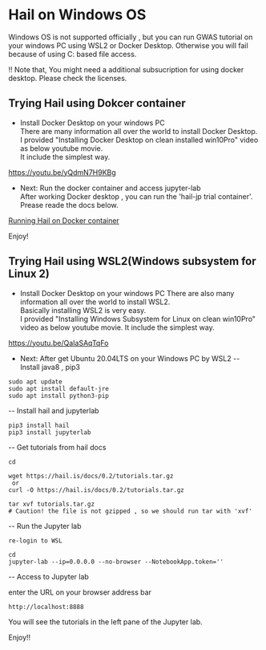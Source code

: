 # Hail on Windows OS
Windows OS is not supported officially , but you can run GWAS tutorial on your windows PC using WSL2 or Docker Desktop.
Otherwise you will fail because of using C: based file access.


!! Note that, You might need a additional subsucription for using docker desktop. Please check the licenses.

## Trying Hail using Dokcer container
- Install Docker Desktop on your windows PC  
There are many information all over the world to install Docker Desktop.  
I provided "Installing Docker Desktop on clean installed win10Pro" video as below youtube movie.  
It include the simplest way.  

https://youtu.be/yQdmN7H9KBg

- Next: Run the docker container and access jupyter-lab   
After working Docker desktop , you can run the 'hail-jp trial container'.  
Prease reade the docs below.  

[Running Hail on Docker container](../for_docker_users/README.md) 


Enjoy! 

## Trying Hail using WSL2(Windows subsystem for Linux 2)  
- Install Docker Desktop on your windows PC
There are also many information all over the world to install WSL2.  
Basically installing WSL2 is very easy.  
I provided "Installing Windows Subsystem for Linux on clean win10Pro" video as below youtube movie.
It include the simplest way.

https://youtu.be/QaIaSAqTqFo

- Next: After get Ubuntu 20.04LTS on your Windows PC by WSL2
-- Install java8 , pip3

```
sudo apt update
sudo apt install default-jre
sudo apt install python3-pip
```
-- Install hail and jupyterlab
```
pip3 install hail
pip3 install jupyterlab
```

-- Get tutorials from hail docs
```
cd

wget https://hail.is/docs/0.2/tutorials.tar.gz
 or 
curl -O https://hail.is/docs/0.2/tutorials.tar.gz

tar xvf tutorials.tar.gz
# Caution! the file is not gzipped , so we should run tar with 'xvf'
```

-- Run the Jupyter lab 
```
re-login to WSL

cd
jupyter-lab --ip=0.0.0.0 --no-browser --NotebookApp.token=''
```````

-- Access to Jupyter lab  

enter the URL on your browser address bar
```
http://localhost:8888
```

You will see the tutorials in the left pane of the Jupyter lab.  

Enjoy!!


